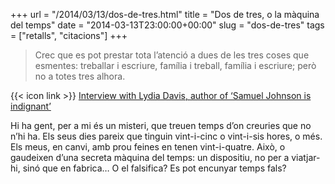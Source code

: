 +++
url = "/2014/03/13/dos-de-tres.html"
title = "Dos de tres, o la màquina del temps"
date = "2014-03-13T23:00:00+00:00"
slug = "dos-de-tres"
tags = ["retalls", "citacions"]
+++

> Crec que es pot prestar tota l’atenció a dues de les tres coses que esmentes: treballar i escriure, família i treball, família i escriure; però no a totes tres alhora.

{{< icon link >}} [Interview with Lydia Davis, author of ‘Samuel Johnson is indignant’](http://www.threemonkeysonline.com/als/_lydia_davis_samuel_johnson_is_indignant.html)

Hi ha gent, per a mi és un misteri, que treuen temps d’on creuries que no n’hi ha. Els seus dies pareix que tinguin vint-i-cinc o vint-i-sis hores, o més. Els meus, en canvi, amb prou feines en tenen vint-i-quatre. Això, o gaudeixen d’una secreta màquina del temps: un dispositiu, no per a viatjar-hi, sinó que en fabrica… O el falsifica? Es pot encunyar temps fals?

